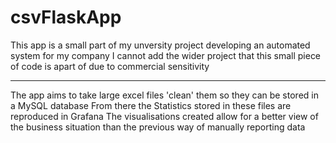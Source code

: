 # csvFlaskApp
This app is a small part of my unversity project developing an automated system for my company
I cannot add the wider project that this small piece of code is apart of due to commercial sensitivity

------------------------------------------------------------------------------------------------------

The app aims to take large excel files 'clean' them so they can be stored in a MySQL database
From there the Statistics stored in these files are reproduced in Grafana
The visualisations created allow for a better view of the business situation than the previous way of manually reporting data
